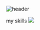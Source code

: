 ![header](https://capsule-render.vercel.app/api?type=waving&color=gradient&height=300&section=header&text=welcome😊😊)

my skills
<img src = "https://img.shields.io/badge/cplusplus-00599C?style=flat-square&logo=cplusplus&logoColor=white"/>
